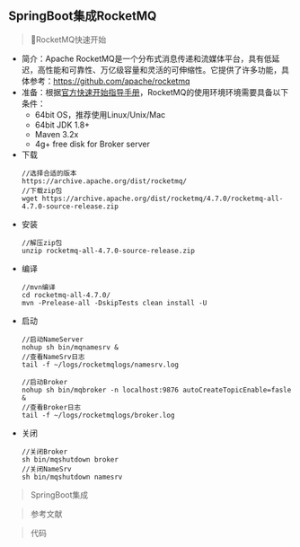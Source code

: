 ## SpringBoot集成RocketMQ

> RocketMQ快速开始
  * 简介：Apache RocketMQ是一个分布式消息传递和流媒体平台，具有低延迟，高性能和可靠性、万亿级容量和灵活的可伸缩性。它提供了许多功能，具体参考：https://github.com/apache/rocketmq
  * 准备：根据[官方快速开始指导手册](http://rocketmq.apache.org/docs/quick-start/)，RocketMQ的使用环境环境需要具备以下条件：
    * 64bit OS，推荐使用Linux/Unix/Mac
    * 64bit JDK 1.8+
    * Maven 3.2x
    * 4g+ free disk for Broker server
  * 下载
    ```
    //选择合适的版本
    https://archive.apache.org/dist/rocketmq/
    //下载zip包
    wget https://archive.apache.org/dist/rocketmq/4.7.0/rocketmq-all-4.7.0-source-release.zip
    ```
  * 安装
    ```
    //解压zip包
    unzip rocketmq-all-4.7.0-source-release.zip
    ```
  * 编译
    ```
    //mvn编译
    cd rocketmq-all-4.7.0/
    mvn -Prelease-all -DskipTests clean install -U
    ```
  * 启动
    ```
    //启动NameServer
    nohup sh bin/mqnamesrv &
    //查看NameSrv日志
    tail -f ~/logs/rocketmqlogs/namesrv.log

    //启动Broker
    nohup sh bin/mqbroker -n localhost:9876 autoCreateTopicEnable=fasle &
    //查看Broker日志
    tail -f ~/logs/rocketmqlogs/broker.log 
    ```
  * 关闭
    ```
    //关闭Broker
    sh bin/mqshutdown broker
    //关闭NameSrv
    sh bin/mqshutdown namesrv
    ```

> SpringBoot集成

> 参考文献

> 代码